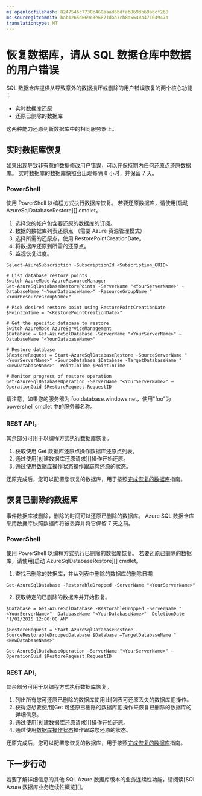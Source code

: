 ```yaml
---
ms.openlocfilehash: 8247546c7730c460aaad6bdfab869db69abcf268
ms.sourcegitcommit: bab1265d669c3e6871daa7cb8a5640a47104947a
translationtype: MT
---
```

<properties
   pageTitle="恢复数据库，请从 SQL 数据仓库中数据的用户错误 |Microsoft Azure"
   description="恢复数据库从 SQL 数据仓库中数据的用户错误的步骤。 "
   services="sql-data-warehouse"
   documentationCenter="NA"
   authors="sahaj08"
   manager="barbkess"
   editor=""/>

<tags
   ms.service="sql-data-warehouse"
   ms.devlang="NA"
   ms.topic="article"
   ms.tgt_pltfrm="NA"
   ms.workload="data-services"
   ms.date="06/26/2015"
   ms.author="sahajs"/>

# 恢复数据库，请从 SQL 数据仓库中数据的用户错误

SQL 数据仓库提供从导致意外的数据损坏或删除的用户错误恢复的两个核心功能︰

- 实时数据库还原
- 还原已删除的数据库

这两种能力还原到新数据库中的相同服务器上。

## 实时数据库恢复
如果出现导致非有意的数据修改用户错误，可以在保持期内任何还原点还原数据库。 实时数据库的数据库快照会出现每隔 8 小时，并保留 7 天。 

### PowerShell

使用 PowerShell 以编程方式执行数据库恢复。 若要还原数据库，请使用[启动 AzureSqlDatabaseRestore][] cmdlet。

1. 选择您的帐户包含要还原的数据库的订阅。
2. 数据的数据库列表还原点 （需要 Azure 资源管理模式）
3. 选择所需的还原点，使用 RestorePointCreationDate。
3. 将数据库还原到所需的还原点。
4. 监视恢复进度。

```
Select-AzureSubscription -SubscriptionId <Subscription_GUID>

# List database restore points
Switch-AzureMode AzureResourceManager
Get-AzureSqlDatabaseRestorePoints -ServerName "<YourServerName>" -DatabaseName "<YourDatabaseName>" -ResourceGroupName "<YourResourceGroupName>"

# Pick desired restore point using RestorePointCreationDate
$PointInTime = "<RestorePointCreationDate>"

# Get the specific database to restore
Switch-AzureMode AzureServiceManagement
$Database = Get-AzureSqlDatabase -ServerName "<YourServerName>" –DatabaseName "<YourDatabaseName>"

# Restore database
$RestoreRequest = Start-AzureSqlDatabaseRestore -SourceServerName "<YourServerName>" -SourceDatabase $Database -TargetDatabaseName "<NewDatabaseName>" -PointInTime $PointInTime

# Monitor progress of restore operation
Get-AzureSqlDatabaseOperation -ServerName "<YourServerName>" –OperationGuid $RestoreRequest.RequestID
```

请注意，如果您的服务器为 foo.database.windows.net，使用"foo"为 powershell cmdlet 中的服务器名称。

### REST API，
其余部分可用于以编程方式执行数据库恢复。

1. 获取使用 Get 数据库还原点操作数据库还原点列表。
2. 通过使用[创建数据库还原请求][]操作开始还原。
3. 通过使用[数据库操作状态][]操作跟踪您还原的状态。

还原完成后，您可以配置您恢复的数据库，用于按照[完成恢复的数据库][]指南。

## 恢复已删除的数据库
事件数据库被删除，删除的时间可以还原已删除的数据库。 Azure SQL 数据仓库采用数据库快照数据库将被丢弃并将它保留 7 天之前。

### PowerShell
使用 PowerShell 以编程方式执行已删除的数据库恢复。 若要还原已删除的数据库，请使用[启动 AzureSqlDatabaseRestore][] cmdlet。

1. 查找已删除的数据库，并从列表中删除的数据库的删除日期

```
Get-AzureSqlDatabase -RestorableDropped -ServerName "<YourServerName>"
```

2. 获取特定的已删除的数据库并开始恢复。

```
$Database = Get-AzureSqlDatabase -RestorableDropped -ServerName "<YourServerName>" –DatabaseName "<YourDatabaseName>" -DeletionDate "1/01/2015 12:00:00 AM"

$RestoreRequest = Start-AzureSqlDatabaseRestore -SourceRestorableDroppedDatabase $Database –TargetDatabaseName "<NewDatabaseName>"

Get-AzureSqlDatabaseOperation –ServerName "<YourServerName>" –OperationGuid $RestoreRequest.RequestID
```

### REST API，
其余部分可用于以编程方式执行数据库恢复。

1.  列出所有您可还原已删除的数据库使用此[列表可还原丢失的数据库][]操作。
2.  获得您想要使用[Get 可还原已删除的数据库][]操作来恢复已删除的数据库的详细信息。
3.  通过使用[创建数据库还原请求][]操作开始还原。
4.  通过使用[数据库操作状态][]操作跟踪您还原的状态。

还原完成后，您可以配置您恢复的数据库，用于按照[完成恢复的数据库][]指南。


## 下一步行动
若要了解详细信息的其他 SQL Azure 数据库版本的业务连续性功能，请阅读[SQL Azure 数据库业务连续性概览][]。


<!--Image references-->

<!--Article references-->
[Azure SQL 数据库业务连续性概述]: sql-database/sql-database-business-continuity.md
[完成恢复的数据库]: sql-database/sql-database-recovered-finalize.md

<!--MSDN references-->
[创建数据库的恢复请求]: http://msdn.microsoft.com/library/azure/dn509571.aspx
[数据库操作状态]: http://msdn.microsoft.com/library/azure/dn720371.aspx
[获取可还原已删除的数据库]: http://msdn.microsoft.com/library/azure/dn509574.aspx
[列表可恢复删除数据库]: http://msdn.microsoft.com/library/azure/dn509562.aspx
[开始-AzureSqlDatabaseRestore]: https://msdn.microsoft.com/en-us/library/dn720218.aspx

<!--Other Web references-->

